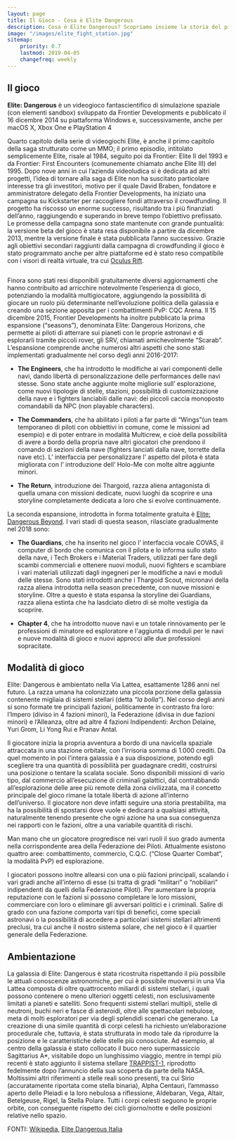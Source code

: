 ```yaml
---
layout: page
title: Il Gioco - Cosa è Elite Dangerous
description: Cosa è Elite Dangerous? Scopriamo insieme la storia del più famoso videogioco di simulazione spaziale di sempre.
image: "/images/elite_fight_station.jpg"
sitemap:
    priority: 0.7
    lastmod: 2019-04-05
    changefreq: weekly
---
```

## Il gioco

**Elite: Dangerous** è un videogioco fantascientifico di simulazione spaziale (con elementi sandbox) sviluppato da Frontier Developments e pubblicato il 16 dicembre 2014 su piattaforma Windows e, successivamente, anche per macOS X, Xbox One e PlayStation 4

Quarto capitolo della serie di videogiochi Elite, è anche il primo capitolo della saga strutturato come un MMO; il primo episodio, intitolato semplicemente Elite, risale al 1984, seguito poi da Frontier: Elite II del 1993 e da Frontier: First Encounters (comunemente chiamato anche Elite III) del 1995. 
Dopo nove anni in cui l’azienda videoludica si è dedicata ad altri progetti, l’idea di tornare alla saga di Elite non ha suscitato particolare interesse tra gli investitori, motivo per il quale David Braben, fondatore e amministratore delegato della Frontier Developments, ha iniziato una campagna su Kickstarter per raccogliere fondi attraverso il crowdfunding. Il progetto ha riscosso un enorme successo, risultando tra i più finanziati dell’anno, raggiungendo e superando in breve tempo l’obiettivo prefissato. Le promesse della campagna sono state mantenute con grande puntualità: la versione beta del gioco è stata resa disponibile a partire da dicembre 2013, mentre la versione finale è stata pubblicata l’anno successivo. Grazie agli obiettivi secondari raggiunti dalla campagna di crowdfunding il gioco è stato programmato anche per altre piattaforme ed è stato reso compatibile con i visori di realtà virtuale, tra cui [Oculus Rift](https://it.wikipedia.org/wiki/Oculus_Rift).

<span class="image fit"><img src="/images/Elite-Division-png.png" alt=""></span>

Finora sono stati resi disponibili gratuitamente diversi aggiornamenti che hanno contribuito ad arricchire notevolmente l’esperienza di gioco, potenziando la modalità multigiocatore, aggiungendo la possibilità di giocare un ruolo più determinante nell’evoluzione politica della galassia e creando una sezione apposita per i combattimenti PvP: CQC Arena. Il 15 dicembre 2015, Frontier Developments ha inoltre pubblicato la prima espansione (“seasons”), denominata Elite: Dangerous Horizons, che permette ai piloti di atterrare sui pianeti con le proprie astronavi e di esplorarli tramite piccoli rover, gli SRV, chiamati amichevolmente “Scarab”. L’espansione comprende anche numerosi altri aspetti che sono stati implementati gradualmente nel corso degli anni 2016-2017:

- **The Engineers**, che ha introdotto le modifiche ai vari componenti delle navi, dando libertà di personalizzazione delle performances delle navi stesse. Sono state anche aggiunte molte migliorie sull’ esplorazione, come nuovi tipologie di stelle, stazioni, possibilità di customizzazione della nave e i fighters lanciabili dalle navi: dei piccoli caccia monoposto comandabili da NPC (non playable characters).

- **The Commanders**, che ha abilitato i piloti a far parte di “Wings”(un team temporaneo di piloti con obbiettivi in comune, come le missioni ad esempio) e di poter entrare in modalità Multicrew, e cioè della possibilità di avere a bordo della propria nave altri giocatori che prendono il comando di sezioni della nave (fighters lanciati dalla nave, torrette della nave etc). L’ interfaccia per personalizzare l’ aspetto del pilota è stata migliorata con l’ introduzione dell’ Holo-Me con molte altre aggiunte minori.

- **The Return**, introduzione dei Thargoid, razza aliena antagonista di quella umana con missioni dedicate, nuovi luoghi da scoprire e una storyline completamente dedicata a loro che si evolve continuamente.

La seconda espansione, introdotta in forma totalmente gratuita è [Elite: Dangerous Beyond](https://it.wikipedia.org/wiki/Oculus_Rift). I vari stadi di questa season, rilasciate gradualmente nel 2018 sono:

- **The Guardians**, che ha inserito nel gioco l’ interfaccia vocale COVAS, il computer di bordo che comunica con il pilota e lo informa sullo stato della nave, i Tech Brokers e i Material Traders, utilizzati per fare degli scambi commerciali e ottenere nuovi moduli, nuovi fighters e scambiare i vari materiali utilizzati dagli ingegneri per le modifiche a navi e moduli delle stesse. Sono stati introdotti anche i Thargoid Scout, micronavi della razza aliena introdotta nella season precedente, con nuove missioni e storyline. Oltre a questo è stata espansa la storyline dei Guardians, razza aliena estinta che ha lasdciato dietro di sè molte vestigia da scoprire.

- **Chapter 4**, che ha introdotto nuove navi e un totale rinnovamento per le professioni di minatore ed esploratore e l'aggiunta di moduli per le navi e nuove modalità di gioco e nuovi approcci alle due professioni sopracitate.

## Modalità di gioco

Elite: Dangerous è ambientato nella Via Lattea, esattamente 1286 anni nel futuro.
La razza umana ha colonizzato una piccola porzione della galassia contenente migliaia di sistemi stellari (detta *“la bolla”*).
Nel corso degli anni si sono formate tre principali fazioni, politicamente in contrasto fra loro: l’Impero (diviso in 4 fazioni minori), la Federazione (divisa in due fazioni minori) e l’Alleanza, oltre ad altre 4 fazioni Indipendenti: Archon Delaine, Yuri Grom, Li Yong Rui e Pranav Antal.

Il giocatore inizia la propria avventura a bordo di una navicella spaziale attraccata in una stazione orbitale, con l’irrisoria somma di 1.000 crediti. Da quel momento in poi l’intera galassia è a sua disposizione, potendo egli scegliere tra una quantità di possibilità per guadagnare crediti, costruirsi una posizione o tentare la scalata sociale. Sono disponibili missioni di vario tipo, dal commercio all’esecuzione di criminali galattici, dal contrabbando all’esplorazione delle aree più remote della zona civilizzata, ma il concetto principale del gioco rimane la totale libertà di azione all’interno dell’universo. Il giocatore non deve infatti seguire una storia prestabilita, ma ha la possibilità di spostarsi dove vuole e dedicarsi a qualsiasi attività, naturalmente tenendo presente che ogni azione ha una sua conseguenza nei rapporti con le fazioni, oltre a una variabile quantità di rischi.

Man mano che un giocatore progredisce nei vari ruoli il suo grado aumenta nella corrispondente area della Federazione dei Piloti. 
Attualmente esistono quattro aree: combattimento, commercio, C.Q.C. (“Close Quarter Combat“, la modalità PvP) ed esplorazione.

I giocatori possono inoltre allearsi con una o più fazioni principali, scalando i vari gradi anche all’interno di esse (si tratta di gradi “militari” o “nobiliari” indipendenti da quelli della Federazione Piloti). Per aumentare la propria reputazione con le fazioni si possono completare le loro missioni, commerciare con loro o eliminare gli avversari politici e i criminali. 
Salire di grado con una fazione comporta vari tipi di benefici, come speciali astronavi o la possibilità di accedere a particolari sistemi stellari altrimenti preclusi, tra cui anche il nostro sistema solare, che nel gioco è il quartier generale della Federazione.

## Ambientazione

La galassia di Elite: Dangerous è stata ricostruita rispettando il più possibile le attuali conoscenze astronomiche, per cui è possibile muoversi in una Via Lattea composta di oltre quattrocento miliardi di sistemi stellari, i quali possono contenere o meno ulteriori oggetti celesti, non esclusivamente limitati a pianeti e satelliti. Sono frequenti sistemi stellari multipli, stelle di neutroni, buchi neri e fasce di asteroidi, oltre alle spettacolari nebulose, meta di molti esploratori per via degli splendidi scenari che generano. La creazione di una simile quantità di corpi celesti ha richiesto un’elaborazione procedurale che, tuttavia, è stata strutturata in modo tale da riprodurre la posizione e le caratteristiche delle stelle più conosciute. Ad esempio, al centro della galassia è stato collocato il buco nero supermassiccio Sagittarius A*, visitabile dopo un lunghissimo viaggio, mentre in tempi più recenti è stato aggiunto il sistema stellare [TRAPPIST-1](https://it.wikipedia.org/wiki/TRAPPIST-1), riprodotto fedelmente dopo l’annuncio della sua scoperta da parte della NASA. Moltissimi altri riferimenti a stelle reali sono presenti, tra cui Sirio (accuratamente riportata come stella binaria), Alpha Centauri, l’ammasso aperto delle Pleiadi e la loro nebulosa a riflessione, Aldebaran, Vega, Altair, Betelgeuse, Rigel, la Stella Polare. Tutti i corpi celesti seguono le proprie orbite, con conseguente rispetto dei cicli giorno/notte e delle posizioni relative nello spazio.

FONTI: [Wikipedia](https://it.wikipedia.org/wiki/Elite:_Dangerous), [Elite Dangerous Italia](https://www.elitedangerousitalia.it/il-gioco/)